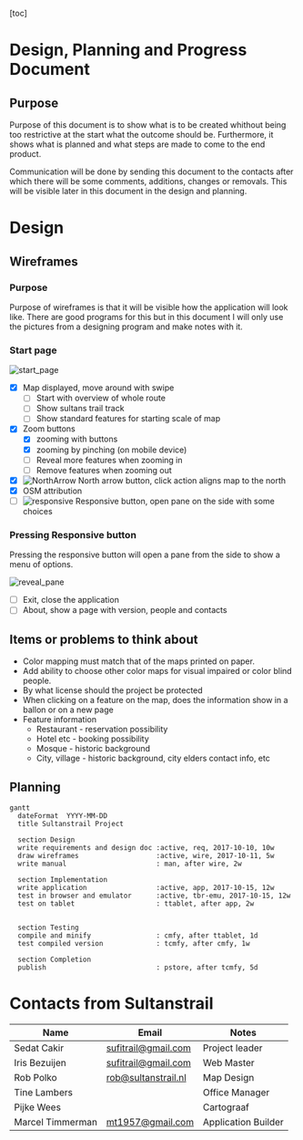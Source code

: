 [toc]

# Design, Planning and Progress Document

## Purpose
Purpose of this document is to show what is to be created whithout being too restrictive at the start what the outcome should be. Furthermore, it shows what is planned and what steps are made to come to the end product.

Communication will be done by sending this document to the contacts after which there will be some comments, additions, changes or removals. This will be visible later in this document in the design and planning.

# Design
## Wireframes
### Purpose
Purpose of wireframes is that it will be visible how the application will look like. There are good programs for this but in this document I will only use the pictures from a designing program and make notes with it.

### Start page
![start_page](https://i.imgur.com/84rx86e.png)
  * [x] Map displayed, move around with swipe
    * [ ] Start with overview of whole route
    * [ ] Show sultans trail track
    * [ ] Show standard features for starting scale of map
  * [x] Zoom buttons
    * [x] zooming with buttons
    * [x] zooming by pinching (on mobile device)
    * [ ] Reveal more features when zooming in
    * [ ] Remove features when zooming out
  * [x] ![NorthArrow](https://i.imgur.com/YXlRYff.png) North arrow button, click action aligns map to the north
  * [x] OSM attribution
  * [ ] ![responsive](https://i.imgur.com/AX1bM22.png) Responsive button, open pane on the side with some choices

### Pressing Responsive button
Pressing the responsive button will open a pane from the side to show a menu of options.

![reveal_pane](https://i.imgur.com/LdbdIDN.png)

  * [ ] Exit, close the application
  * [ ] About, show a page with version, people and contacts

## Items or problems to think about
  * Color mapping must match that of the maps printed on paper.
  * Add ability to choose other color maps for visual impaired or color blind people.
  * By what license should the project be protected
  * When clicking on a feature on the map, does the information show in a ballon or on a new page
  * Feature information
    * Restaurant - reservation possibility
    * Hotel etc - booking possibility
    * Mosque - historic background
    * City, village - historic background, city elders contact info, etc

## Planning
```mermaid
gantt
  dateFormat  YYYY-MM-DD
  title Sultanstrail Project

  section Design
  write requirements and design doc :active, req, 2017-10-10, 10w
  draw wireframes                   :active, wire, 2017-10-11, 5w
  write manual                      : man, after wire, 2w

  section Implementation
  write application                 :active, app, 2017-10-15, 12w
  test in browser and emulator      :active, tbr-emu, 2017-10-15, 12w
  test on tablet                    : ttablet, after app, 2w


  section Testing
  compile and minify                : cmfy, after ttablet, 1d
  test compiled version             : tcmfy, after cmfy, 1w

  section Completion
  publish                           : pstore, after tcmfy, 5d

```


# Contacts from Sultanstrail

|Name|Email|Notes|
|----|-----|-----|
| Sedat Cakir | sufitrail@gmail.com | Project leader
| Iris Bezuijen | sufitrail@gmail.com | Web Master
| Rob Polko | rob@sultanstrail.nl | Map Design
| Tine Lambers | | Office Manager
| Pijke Wees | | Cartograaf
| Marcel Timmerman | mt1957@gmail.com | Application Builder
